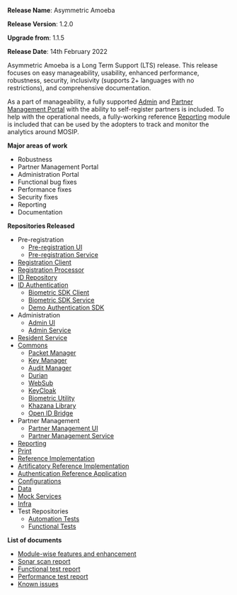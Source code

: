 **Release Name**: Asymmetric Amoeba

**Release Version**: 1.2.0

**Upgrade from**: 1.1.5

**Release Date**: 14th February 2022

Asymmetric Amoeba is a Long Term Support (LTS) release. This release focuses on easy manageability, usability, enhanced performance, robustness, security, inclusivity (supports 2+ languages with no restrictions), and comprehensive documentation. 

As a part of manageability, a fully supported [Admin](admin-portal-user-guide.md) and [Partner Management Portal](partner-management-portal.md) with the ability to self-register partners is included. To help with the operational needs, a fully-working reference [Reporting](repoting.md) module is included that can be used by the adopters to track and monitor the analytics around MOSIP.


**Major areas of work**

- Robustness
- Partner Management Portal
- Administration Portal
- Functional bug fixes
- Performance fixes
- Security fixes
- Reporting
- Documentation

**Repositories Released**

- Pre-registration
  - [Pre-registration UI](https://github.com/mosip/pre-registration-ui/tree/v1.2.0)  
  - [Pre-registration Service](https://github.com/mosip/pre-registration/tree/v1.2.0)
- [Registration Client](https://github.com/mosip/registration-client/tree/v1.2.0)
- [Registration Processor](https://github.com/mosip/registration/tree/v1.2.0)
- [ID Repository](https://github.com/mosip/id-repository/tree/v1.2.0)
- [ID Authentication](https://github.com/mosip/id-authentication/tree/v1.2.0)
  - [Biometric SDK Client](https://github.com/mosip/biosdk-client/tree/v1.2.0)
  - [Biometric SDK Service](https://github.com/mosip/biosdk-services/tree/v1.2.0)
  - [Demo Authentication SDK](https://github.com/mosip/demosdk/tree/v1.2.0)
- Administration
  - [Admin UI](https://github.com/mosip/admin-ui/tree/v1.2.0)
  - [Admin Service](https://github.com/mosip/admin-services/tree/v1.2.0)  
- [Resident Service](https://github.com/mosip/resident-services/tree/v1.2.0)
- [Commons](https://github.com/mosip/commons/tree/v1.2.0)
  - [Packet Manager](https://github.com/mosip/packet-manager/tree/v1.2.0)
  - [Key Manager](https://github.com/mosip/keymanager/tree/v1.2.0)
  - [Audit Manager](https://github.com/mosip/audit-manager/tree/v1.2.0)
  - [Durian](https://github.com/mosip/durian/tree/v1.2.0)
  - [WebSub](https://github.com/mosip/websub/tree/v1.2.0)
  - [KeyCloak](https://github.com/mosip/keycloak/tree/v1.2.0)
  - [Biometric Utility](https://github.com/mosip/bio-utils/tree/v1.2.0)
  - [Khazana Library](https://github.com/mosip/khazana/tree/v1.2.0)
  - [Open ID Bridge](https://github.com/mosip/mosip-openid-bridge/tree/v1.2.0)
- Partner Management
  - [Partner Management UI](https://github.com/mosip/Partner-management-portal/tree/v1.2.0)
  - [Partner Management Service](https://github.com/mosip/partner-management-services/tree/v1.2.0)
- [Reporting](https://github.com/mosip/reporting/tree/v1.2.0)
- [Print](https://github.com/mosip/print/tree/v1.2.0)
- [Reference Implementation](https://github.com/mosip/mosip-ref-impl/tree/v1.2.0)
- [Artificatory Reference Implementation](https://github.com/mosip/artifactory-ref-impl/tree/v1.2.0)
- [Authentication Reference Application](https://github.com/mosip/authentication-demo-ui/tree/v1.2.0)
- [Configurations](https://github.com/mosip/mosip-config/tree/v1.2.0)
- [Data](https://github.com/mosip/mosip-data/tree/v1.2.0)
- [Mock Services](https://github.com/mosip/mosip-mock-services/tree/v1.2.0)
- [Infra](https://github.com/mosip/mosip-infra/tree/v1.2.0-rc1)
- Test Repositories
  - [Automation Tests](https://github.com/mosip/mosip-automation-tests/tree/v1.2.0)
  - [Functional Tests](https://github.com/mosip/mosip-functional-tests/tree/v1.2.0)


**List of documents**

- [Module-wise features and enhancement](enhancements.md)
- [Sonar scan report](sonar-scan-report.md)
- [Functional test report](functional-test-report.md)
- [Performance test report](performance-report/performance-test-report.md)
- [Known issues](https://mosip.atlassian.net/issues/?filter=10911)
<!-- - Security report -->
<!-- - Third-party components -->
